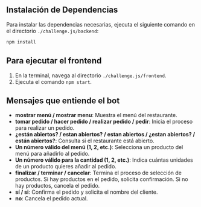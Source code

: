 ## Instalación de Dependencias

Para instalar las dependencias necesarias, ejecuta el siguiente comando en el directorio `./challenge.js/backend`:

```bash
npm install
```

## Para ejecutar el frontend

1. En la terminal, navega al directorio `./challenge.js/frontend`.
2. Ejecuta el comando `npm start`.

## Mensajes que entiende el bot

- **mostrar menú / mostrar menu**: Muestra el menú del restaurante.
- **tomar pedido / hacer pedido / realizar pedido / pedir**: Inicia el proceso para realizar un pedido.
- **¿están abiertos? / estan abiertos? / estan abiertos / ¿estan abiertos? / están abiertos?**: Consulta si el restaurante está abierto.
- **Un número válido del menú (1, 2, etc.)**: Selecciona un producto del menú para añadirlo al pedido.
- **Un número válido para la cantidad (1, 2, etc.)**: Indica cuántas unidades de un producto quieres añadir al pedido.
- **finalizar / terminar / cancelar**: Termina el proceso de selección de productos. Si hay productos en el pedido, solicita confirmación. Si no hay productos, cancela el pedido.
- **sí / si**: Confirma el pedido y solicita el nombre del cliente.
- **no**: Cancela el pedido actual.

